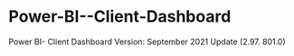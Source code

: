 # Power-BI--Client-Dashboard
Power BI- Client Dashboard
Version:
September 2021 Update (2.97. 801.0)
